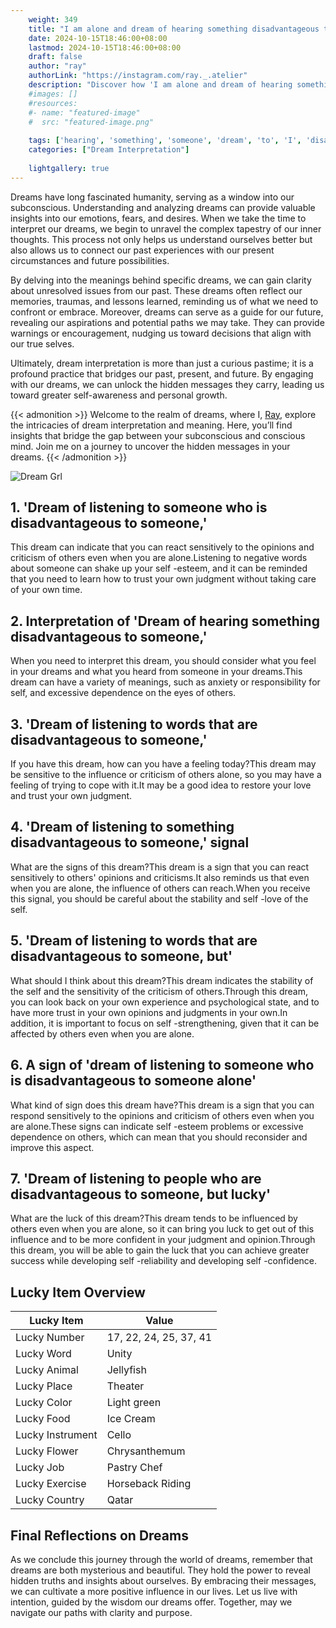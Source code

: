 ```yaml
---
    weight: 349
    title: "I am alone and dream of hearing something disadvantageous to someone"  # Assuming 'title' column exists
    date: 2024-10-15T18:46:00+08:00
    lastmod: 2024-10-15T18:46:00+08:00
    draft: false
    author: "ray"
    authorLink: "https://instagram.com/ray._.atelier"
    description: "Discover how 'I am alone and dream of hearing something disadvantageous to someone' can interpret your future and uncover its significant meanings in your life."
    #images: []
    #resources:
    #- name: "featured-image"
    #  src: "featured-image.png"
    
    tags: ['hearing', 'something', 'someone', 'dream', 'to', 'I', 'disadvantageous', 'am', 'alone']
    categories: ["Dream Interpretation"]
    
    lightgallery: true
---
```

    
Dreams have long fascinated humanity, serving as a window into our subconscious. Understanding and analyzing dreams can provide valuable insights into our emotions, fears, and desires. When we take the time to interpret our dreams, we begin to unravel the complex tapestry of our inner thoughts. This process not only helps us understand ourselves better but also allows us to connect our past experiences with our present circumstances and future possibilities.

By delving into the meanings behind specific dreams, we can gain clarity about unresolved issues from our past. These dreams often reflect our memories, traumas, and lessons learned, reminding us of what we need to confront or embrace. Moreover, dreams can serve as a guide for our future, revealing our aspirations and potential paths we may take. They can provide warnings or encouragement, nudging us toward decisions that align with our true selves.

Ultimately, dream interpretation is more than just a curious pastime; it is a profound practice that bridges our past, present, and future. By engaging with our dreams, we can unlock the hidden messages they carry, leading us toward greater self-awareness and personal growth.

{{< admonition >}}
Welcome to the realm of dreams, where I, [Ray](https://instagram.com/ray._.atelier), explore the intricacies of dream interpretation and meaning. Here, you’ll find insights that bridge the gap between your subconscious and conscious mind. Join me on a journey to uncover the hidden messages in your dreams.
{{< /admonition >}}

![Dream Grl](https://cdn.pixabay.com/photo/2017/11/02/03/35/gothic-2910057_1280.jpg "Dream Grl")

## 1. 'Dream of listening to someone who is disadvantageous to someone,'
This dream can indicate that you can react sensitively to the opinions and criticism of others even when you are alone.Listening to negative words about someone can shake up your self -esteem, and it can be reminded that you need to learn how to trust your own judgment without taking care of your own time.

## 2. Interpretation of 'Dream of hearing something disadvantageous to someone,'
When you need to interpret this dream, you should consider what you feel in your dreams and what you heard from someone in your dreams.This dream can have a variety of meanings, such as anxiety or responsibility for self, and excessive dependence on the eyes of others.

## 3. 'Dream of listening to words that are disadvantageous to someone,'
If you have this dream, how can you have a feeling today?This dream may be sensitive to the influence or criticism of others alone, so you may have a feeling of trying to cope with it.It may be a good idea to restore your love and trust your own judgment.

## 4. 'Dream of listening to something disadvantageous to someone,' signal
What are the signs of this dream?This dream is a sign that you can react sensitively to others' opinions and criticisms.It also reminds us that even when you are alone, the influence of others can reach.When you receive this signal, you should be careful about the stability and self -love of the self.

## 5. 'Dream of listening to words that are disadvantageous to someone, but'
What should I think about this dream?This dream indicates the stability of the self and the sensitivity of the criticism of others.Through this dream, you can look back on your own experience and psychological state, and to have more trust in your own opinions and judgments in your own.In addition, it is important to focus on self -strengthening, given that it can be affected by others even when you are alone.

## 6. A sign of 'dream of listening to someone who is disadvantageous to someone alone'
What kind of sign does this dream have?This dream is a sign that you can respond sensitively to the opinions and criticism of others even when you are alone.These signs can indicate self -esteem problems or excessive dependence on others, which can mean that you should reconsider and improve this aspect.

## 7. 'Dream of listening to people who are disadvantageous to someone, but lucky'
What are the luck of this dream?This dream tends to be influenced by others even when you are alone, so it can bring you luck to get out of this influence and to be more confident in your judgment and opinion.Through this dream, you will be able to gain the luck that you can achieve greater success while developing self -reliability and developing self -confidence.

## Lucky Item Overview
| Lucky Item          | Value              |
|---------------|--------------------|
| Lucky Number        | 17, 22, 24, 25, 37, 41  |
| Lucky Word          | Unity |
| Lucky Animal        | Jellyfish |
| Lucky Place         | Theater     |
| Lucky Color         | Light green     |
| Lucky Food          | Ice Cream      |
| Lucky Instrument    | Cello |
| Lucky Flower        | Chrysanthemum    |
| Lucky Job           | Pastry Chef       |
| Lucky Exercise      | Horseback Riding  |
| Lucky Country       | Qatar    |


##  Final Reflections on Dreams

As we conclude this journey through the world of dreams, remember that dreams are both mysterious and beautiful. They hold the power to reveal hidden truths and insights about ourselves. By embracing their messages, we can cultivate a more positive influence in our lives. Let us live with intention, guided by the wisdom our dreams offer. Together, may we navigate our paths with clarity and purpose.
